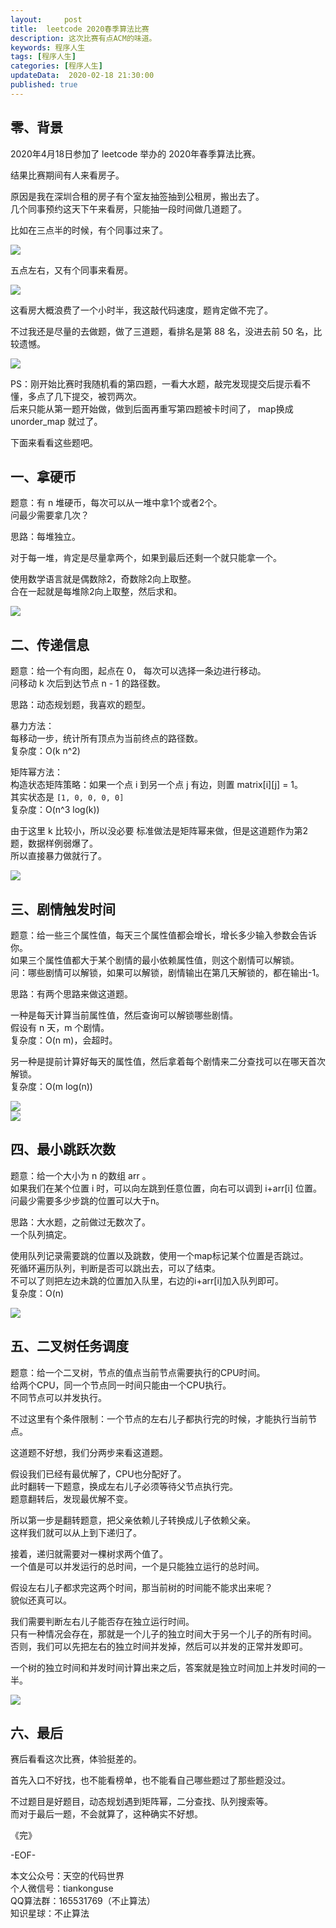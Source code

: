 ```yaml
---   
layout:     post  
title:  leetcode 2020春季算法比赛
description: 这次比赛有点ACM的味道。  
keywords: 程序人生  
tags: [程序人生]    
categories: [程序人生]  
updateData:  2020-02-18 21:30:00  
published: true  
---  
```



## 零、背景  


2020年4月18日参加了 leetcode 举办的 2020年春季算法比赛。  


结果比赛期间有人来看房子。  


原因是我在深圳合租的房子有个室友抽签抽到公租房，搬出去了。  
几个同事预约这天下午来看房，只能抽一段时间做几道题了。  



比如在三点半的时候，有个同事过来了。  


![](http://res.tiankonguse.com/images/2020/04/18/001.png)  


五点左右，又有个同事来看房。  



![](http://res.tiankonguse.com/images/2020/04/18/002.png)  


这看房大概浪费了一个小时半，我这敲代码速度，题肯定做不完了。  


不过我还是尽量的去做题，做了三道题，看排名是第 88 名，没进去前 50 名，比较遗憾。  


![](http://res.tiankonguse.com/images/2020/04/18/009.png)  


PS：刚开始比赛时我随机看的第四题，一看大水题，敲完发现提交后提示看不懂，多点了几下提交，被罚两次。  
后来只能从第一题开始做，做到后面再重写第四题被卡时间了， map换成unorder\_map 就过了。  


下面来看看这些题吧。  


## 一、拿硬币  


题意：有 n 堆硬币，每次可以从一堆中拿1个或者2个。  
问最少需要拿几次？  


思路：每堆独立。  


对于每一堆，肯定是尽量拿两个，如果到最后还剩一个就只能拿一个。  


使用数学语言就是偶数除2，奇数除2向上取整。  
合在一起就是每堆除2向上取整，然后求和。  


![](http://res.tiankonguse.com/images/2020/04/18/003.png)  


## 二、传递信息  


题意：给一个有向图，起点在 0， 每次可以选择一条边进行移动。  
问移动 k 次后到达节点 n - 1 的路径数。  


思路：动态规划题，我喜欢的题型。  



暴力方法：  
每移动一步，统计所有顶点为当前终点的路径数。  
复杂度：O(k n^2)  


矩阵幂方法：  
构造状态矩阵策略：如果一个点 i 到另一个点 j 有边，则置 matrix[i][j] = 1。  
其实状态是 `[1, 0, 0, 0, 0]`  
复杂度：O(n^3 log(k))  


由于这里 k 比较小，所以没必要
标准做法是矩阵幂来做，但是这道题作为第2题，数据样例弱爆了。  
所以直接暴力做就行了。  



![](http://res.tiankonguse.com/images/2020/04/18/004.png)  



## 三、剧情触发时间  


题意：给一些三个属性值，每天三个属性值都会增长，增长多少输入参数会告诉你。  
如果三个属性值都大于某个剧情的最小依赖属性值，则这个剧情可以解锁。  
问：哪些剧情可以解锁，如果可以解锁，剧情输出在第几天解锁的，都在输出-1。  



思路：有两个思路来做这道题。  


一种是每天计算当前属性值，然后查询可以解锁哪些剧情。  
假设有 n 天，m 个剧情。  
复杂度：O(n m)，会超时。  


另一种是提前计算好每天的属性值，然后拿着每个剧情来二分查找可以在哪天首次解锁。  
复杂度：O(m log(n))  


![](http://res.tiankonguse.com/images/2020/04/18/005.png)  
![](http://res.tiankonguse.com/images/2020/04/18/006.png)  


## 四、最小跳跃次数  


题意：给一个大小为 n 的数组 arr 。  
如果我们在某个位置 i 时，可以向左跳到任意位置，向右可以调到 i+arr[i]  位置。  
问最少需要多少步跳的位置可以大于n。  


思路：大水题，之前做过无数次了。  
一个队列搞定。  


使用队列记录需要跳的位置以及跳数，使用一个map标记某个位置是否跳过。  
死循环遍历队列，判断是否可以跳出去，可以了结束。  
不可以了则把左边未跳的位置加入队里，右边的i+arr[i]加入队列即可。  
复杂度：O(n)  



![](http://res.tiankonguse.com/images/2020/04/18/007.png)  



## 五、二叉树任务调度 


题意：给一个二叉树，节点的值点当前节点需要执行的CPU时间。  
给两个CPU，同一个节点同一时间只能由一个CPU执行。  
不同节点可以并发执行。  


不过这里有个条件限制：一个节点的左右儿子都执行完的时候，才能执行当前节点。  


这道题不好想，我们分两步来看这道题。  


假设我们已经有最优解了，CPU也分配好了。  
此时翻转一下题意，换成左右儿子必须等待父节点执行完。  
题意翻转后，发现最优解不变。  


所以第一步是翻转题意，把父亲依赖儿子转换成儿子依赖父亲。  
这样我们就可以从上到下递归了。  


接着，递归就需要对一棵树求两个值了。  
一个值是可以并发运行的总时间，一个是只能独立运行的总时间。  


假设左右儿子都求完这两个时间，那当前树的时间能不能求出来呢？  
貌似还真可以。  


我们需要判断左右儿子能否存在独立运行时间。  
只有一种情况会存在，那就是一个儿子的独立时间大于另一个儿子的所有时间。  
否则，我们可以先把左右的独立时间并发掉，然后可以并发的正常并发即可。  


一个树的独立时间和并发时间计算出来之后，答案就是独立时间加上并发时间的一半。  


![](http://res.tiankonguse.com/images/2020/04/18/008.png)  



## 六、最后  


赛后看看这次比赛，体验挺差的。  


首先入口不好找，也不能看榜单，也不能看自己哪些题过了那些题没过。  


不过题目是好题目，动态规划遇到矩阵幂，二分查找、队列搜索等。  
而对于最后一题，不会就算了，这种确实不好想。  




《完》


-EOF-  



本文公众号：天空的代码世界  
个人微信号：tiankonguse  
QQ算法群：165531769（不止算法）  
知识星球：不止算法  

